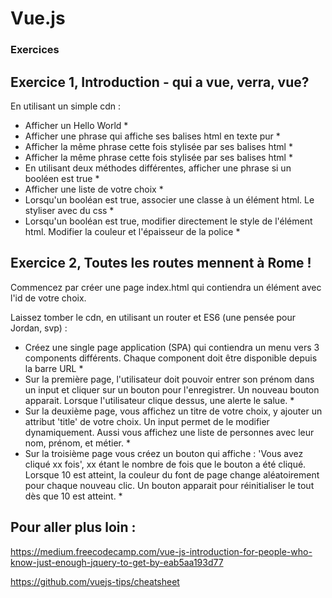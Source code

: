 # Vue.js

### Exercices

## Exercice 1, Introduction - qui a vue, verra, vue?

En utilisant un simple cdn :

* Afficher un Hello World *
* Afficher une phrase qui affiche ses balises html en texte pur *
* Afficher la même phrase cette fois stylisée par ses balises html *
* Afficher la même phrase cette fois stylisée par ses balises html *
* En utilisant deux méthodes différentes, afficher une phrase si un booléen est true *
* Afficher une liste de votre choix *
* Lorsqu'un booléan est true, associer une classe à un élément html. Le styliser avec du css *
* Lorsqu'un booléan est true, modifier directement le style de l'élément html. Modifier la couleur et l'épaisseur de la police *

## Exercice 2, Toutes les routes mennent à Rome !

Commencez par créer une page index.html qui contiendra un élément avec l'id de votre choix.

Laissez tomber le cdn, en utilisant un router et ES6 (une pensée pour Jordan, svp) :

* Créez une single page application (SPA) qui contiendra un menu vers 3 components différents. Chaque component doit être disponible depuis la barre URL *
* Sur la première page, l'utilisateur doit pouvoir entrer son prénom dans un input et cliquer sur un bouton pour l'enregistrer. Un nouveau bouton apparait. Lorsque l'utilisateur clique dessus, une alerte le salue. *
* Sur la deuxième page, vous affichez un titre de votre choix, y ajouter un attribut 'title' de votre choix. Un input permet de le modifier dynamiquement. Aussi vous affichez une liste de personnes avec leur nom, prénom, et métier. *
* Sur la troisième page vous créez un bouton qui affiche : 'Vous avez cliqué xx fois', xx étant le nombre de fois que le bouton a été cliqué. Lorsque 10 est atteint, la couleur du font de page change aléatoirement pour chaque nouveau clic. Un bouton apparait pour réinitialiser le tout dès que 10 est atteint. *

## Pour aller plus loin :

https://medium.freecodecamp.com/vue-js-introduction-for-people-who-know-just-enough-jquery-to-get-by-eab5aa193d77

https://github.com/vuejs-tips/cheatsheet


